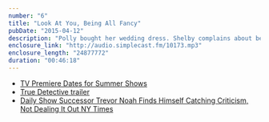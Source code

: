 ```yaml
---
number: "6"
title: "Look At You, Being All Fancy"
pubDate: "2015-04-12"
description: "Polly bought her wedding dress. Shelby complains about being tired. The Slap is finally over and everyone is thrilled. Polly & Shelby have a love-fest about CW show, iZombie. Also: Summer tv premieres are discussed."
enclosure_link: "http://audio.simplecast.fm/10173.mp3"
enclosure_length: "24877772"
duration: "00:46:18"
---
```

- [TV Premiere Dates for Summer Shows](http://www.metacritic.com/feature/tv-premiere-dates)
- [True Detective trailer](http://variety.com/2015/tv/news/true-detective-season-2-watch-trailer-video-1201469406/) 
- [Daily Show Successor Trevor Noah Finds Himself Catching Criticism, Not Dealing It Out NY Times](http://www.nytimes.com/2015/04/10/arts/television/daily-show-trevor-noah-controversy-twitter.html)